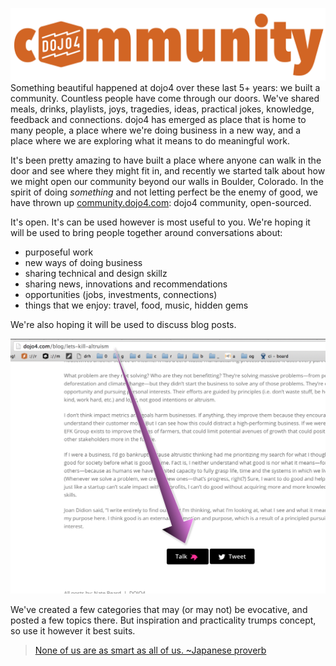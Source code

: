 ![Logo_large_transparent.png](assets/b.png) 
Something beautiful happened at dojo4 over these last 5+ years: we built a community. Countless people have come through our doors. We've shared meals, drinks, playlists, joys, tragedies, ideas, practical jokes, knowledge, feedback and connections. dojo4 has emerged as place that is home to many people, a place where we're doing business in a new way, and a place where we are exploring what it means to do meaningful work. 

It's been pretty amazing to have built a place where anyone can walk in the door and see where they might fit in, and recently we started talk about how we might open our community beyond our walls in Boulder, Colorado. In the spirit of doing *something* and not letting perfect be the enemy of good, we have thrown up [community.dojo4.com](http://community.dojo4.com/): dojo4 community, open-sourced. 

It's open. It's can be used however is most useful to you. We're hoping it will be used to bring people together around conversations about:

* purposeful work
* new ways of doing business
* sharing technical and design skillz
* sharing news, innovations and recommendations
* opportunities (jobs, investments, connections)
* things that we enjoy: travel, food, music, hidden gems

We're also hoping it will be used to discuss blog posts.

![blog_talk.png](assets/c.png)

We've created a few categories that may (or may not) be evocative, and posted a few topics there. But inspiration and practicality trumps concept, so use it however it best suits.

> [None of us are as smart as all of us. ~Japanese proverb](http://little-startup-handbook.dojo4.com/call-on-community) 


